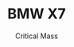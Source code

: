 ---
title: 'BMW X7'
author: Critical Mass
project_image_path: '/images/gallery/bmw-x7.jpg'
external_url: 'https://www.bmwusa.com/vehicles/bmw-x7/first-ever.html'
---
